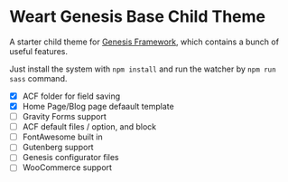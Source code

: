# Weart Genesis Base Child Theme

A starter child theme for [Genesis Framework](https://studiopress.com/), which contains a bunch of useful features. 

Just install the system with `npm install` and run the watcher by `npm run sass` command.

- [x] ACF folder for field saving
- [x] Home Page/Blog page defaault template
- [ ] Gravity Forms support
- [ ] ACF default files / option, and block
- [ ] FontAwesome built in
- [ ] Gutenberg support
- [ ] Genesis configurator files
- [ ] WooCommerce support